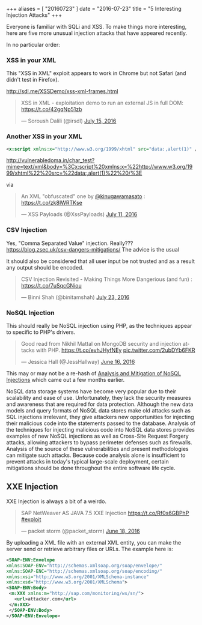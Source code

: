 +++
aliases = [ "20160723" ]
date = "2016-07-23"
title = "5 Interesting Injection Attacks"
+++

Everyone is familiar with SQLi and XSS.  To make things more interesting, here are five more unusual injection attacks that have appeared recently.

<!--more-->

In no particular order:

### XSS in your XML

This "XSS in XML" exploit appears to work in Chrome but not Safari (and didn't test in Firefox).

http://sdl.me/XSSDemo/xss-xml-frames.html

<blockquote class="twitter-tweet" data-lang="en"><p lang="en" dir="ltr">XSS in XML - exploitation demo to run an external JS in full DOM: <a href="https://t.co/42gqNp51zb">https://t.co/42gqNp51zb</a></p>&mdash; Soroush Dalili (@irsdl) <a href="https://twitter.com/irsdl/status/753925964179136512">July 15, 2016</a></blockquote> <script async src="//platform.twitter.com/widgets.js" charset="utf-8"></script>


### Another XSS in your XML


```xml
<x:script xmlns:x="http://www.w3.org/1999/xhtml" src="data:,alert(1)" />
```

http://vulnerabledoma.in/char_test?mime=text/xml&body=%3Cx:script%20xmlns:x=%22http://www.w3.org/1999/xhtml%22%20src=%22data:,alert(1)%22%20/%3E

via

<blockquote class="twitter-tweet" data-lang="en"><p lang="en" dir="ltr">An XML &quot;obfuscated&quot; one by <a href="https://twitter.com/kinugawamasato">@kinugawamasato</a> : <a href="https://t.co/zk8IWRTKse">https://t.co/zk8IWRTKse</a></p>&mdash; XSS Payloads (@XssPayloads) <a href="https://twitter.com/XssPayloads/status/752538375702347776">July 11, 2016</a></blockquote> <script async src="//platform.twitter.com/widgets.js" charset="utf-8"></script>


### CSV Injection

Yes, "Comma Separated Value" injection.  Really???  https://blog.zsec.uk/csv-dangers-mitigations/  The advice is the usual

  It should also be considered that all user input be not trusted
  and as a result any output should be encoded. 

<blockquote class="twitter-tweet" data-lang="en"><p lang="en" dir="ltr">CSV Injection Revisited - Making Things More Dangerious (and fun) : <a href="https://t.co/7uSqcGNiou">https://t.co/7uSqcGNiou</a></p>&mdash; Binni Shah (@binitamshah) <a href="https://twitter.com/binitamshah/status/756804309010919424">July 23, 2016</a></blockquote> <script async src="//platform.twitter.com/widgets.js" charset="utf-8"></script>


### NoSQL Injection

This should really be NoSQL injection using PHP, as the techniques appear to specific to PHP's drivers.

<blockquote class="twitter-tweet" data-lang="en"><p lang="en" dir="ltr">Good read from Nikhil Mattal on MongoDB security and injection attacks with PHP. <a href="https://t.co/evhJHyfNEy">https://t.co/evhJHyfNEy</a> <a href="https://t.co/2ubDYb6FKR">pic.twitter.com/2ubDYb6FKR</a></p>&mdash; Jessica Hall (@JessHallway) <a href="https://twitter.com/JessHallway/status/743529851722825729">June 16, 2016</a></blockquote> <script async src="//platform.twitter.com/widgets.js" charset="utf-8"></script>


This may or may not be a re-hash of [Analysis and Mitigation of NoSQL Injections](http://ieeexplore.ieee.org/xpl/login.jsp?tp=&arnumber=7448357&url=http%3A%2F%2Fieeexplore.ieee.org%2Fiel7%2F8013%2F7448333%2F07448357.pdf%3Farnumber%3D7448357) which came out a few months earlier.

  NoSQL data storage systems have become very popular due to their scalability
  and ease of use. Unfortunately, they lack the security measures and awareness
  that are required for data protection. Although the new data models and query
  formats of NoSQL data stores make old attacks such as SQL injections
  irrelevant, they give attackers new opportunities for injecting their
  malicious code into the statements passed to the database. Analysis of the
  techniques for injecting malicious code into NoSQL data stores provides
  examples of new NoSQL injections as well as Cross-Site Request Forgery
  attacks, allowing attackers to bypass perimeter defenses such as firewalls.
  Analysis of the source of these vulnerabilities and present methodologies can
  mitigate such attacks. Because code analysis alone is insufficient to prevent
  attacks in today's typical large-scale deployment, certain mitigations should
  be done throughout the entire software life cycle.

## XXE Injection

XXE Injection is always a bit of a weirdo.

<blockquote class="twitter-tweet" data-lang="en"><p lang="en" dir="ltr">SAP
NetWeaver AS JAVA 7.5 XXE Injection <a
href="https://t.co/Rf0s6GBPhP">https://t.co/Rf0s6GBPhP</a> <a
href="https://twitter.com/hashtag/exploit?src=hash">#exploit</a></p>&mdash;
packet storm (@packet_storm) <a
href="https://twitter.com/packet_storm/status/743978466169724928">June 18,
2016</a></blockquote> <script async src="//platform.twitter.com/widgets.js"
charset="utf-8"></script>

By uploading a XML file with an external XML entity, you can make the server
send or retrieve arbitrary files or URLs.  The example here is:

```xml
<SOAP-ENV:Envelope
xmlns:SOAP-ENV="http://schemas.xmlsoap.org/soap/envelope/"
xmlns:SOAP-ENC="http://schemas.xmlsoap.org/soap/encoding/"
xmlns:xsi="http://www.w3.org/2001/XMLSchema-instance"
xmlns:xsd="http://www.w3.org/2001/XMLSchema">
<SOAP-ENV:Body>
 <m:XXX xmlns:m="http://sap.com/monitoring/ws/sn/">
   <url>attacker.com</url>
 </m:XXX>
 </SOAP-ENV:Body>
</SOAP-ENV:Envelope>
```

